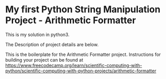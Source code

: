 # My first Python String Manipulation Project - Arithmetic Formatter

This is my solution in python3.



The Description of project details are below.

This is the boilerplate for the Arithmetic Formatter project. Instructions for building your project can be found at https://www.freecodecamp.org/learn/scientific-computing-with-python/scientific-computing-with-python-projects/arithmetic-formatter
